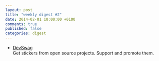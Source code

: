 ```yaml
---
layout: post
title: "weekly digest #2"
date: 2014-02-01 10:00:00 +0100
comments: true
published: false
categories: digest
---
```

- [DevSwag](http://devswag.com/collections/stickers)  
Get stickers from open source projects. Support and promote them.